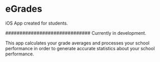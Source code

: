 # eGrades
iOS App created for students.

##############################
Currently in development.

This app calculates your grade averages and processes your school performance in order to generate accurate statistics about your school performance.
